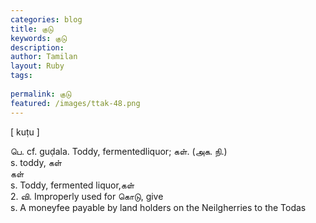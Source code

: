 ```yaml
---
categories: blog
title: குடு
keywords: குடு
description: 
author: Tamilan
layout: Ruby
tags: 
 
permalink: குடு
featured: /images/ttak-48.png
---
```

  
[ kuṭu ]  
  
பெ. cf. guḍala. Toddy, fermentedliquor; கள். (அக. நி.)  
s. toddy, கள்  
கள்  
s. Toddy, fermented liquor,கள்  
2. வி. Improperly used for கொடு, give  
s. A moneyfee payable by land holders on the Neilgherries to the Todas